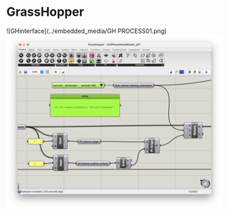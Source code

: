 # GrassHopper

![GHinterface](../embedded_media/GH PROCESS01.png)
![alt text](weekly-reports/GHP01.png)
